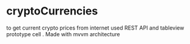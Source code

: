 # cryptoCurrencies
to get current crypto  prices  from internet
used REST API and tableview prototype cell . 
Made with  mvvm architecture
